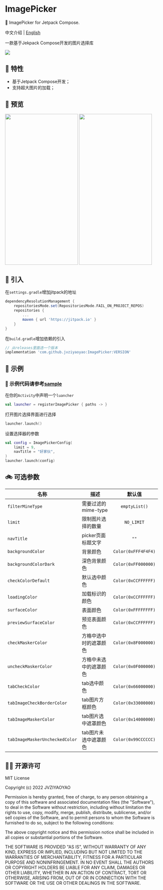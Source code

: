 # ImagePicker
🌆 ImagePicker for Jetpack Compose.

中文介绍 | [English](/README_en.md)

一款基于Jekpack Compose开发的图片选择库

[![](https://www.jitpack.io/v/jvziyaoyao/ImagePicker.svg)](https://www.jitpack.io/#jvziyaoyao/ImagePicker)

🚀 特性
--------
- 基于Jetpack Compose开发；
- 支持超大图片的加载；

🍟 预览
--------
<img src="doc/preview_02.gif" height="496" width="240"></img>
<img src="doc/preview_01.gif" height="496" width="240"></img>

🎯 引入
--------
在`settings.gradle`增加jitpack的地址
```groovy
dependencyResolutionManagement {
    repositoriesMode.set(RepositoriesMode.FAIL_ON_PROJECT_REPOS)
    repositories {
        ...
        maven { url 'https://jitpack.io' }
    }
}
```
在`build.gradle`增加依赖的引入
```gradle
// 从releases里面选一个版本
implementation 'com.github.jvziyaoyao:ImagePicker:VERSION'
```

🍤 示例
--------
### 👋 示例代码请参考[sample](https://github.com/jvziyaoyao/ImagePicker/tree/main/sample)

在你的`Activity`中声明一个`luancher`
```kotlin
val launcher = registerImagePicker { paths -> }
```
打开图片选择界面进行选择
```kotlin
launcher.launch()
```
设置选择器的参数
```kotlin
val config = ImagePickerConfig(
    limit = 9,
    navTitle = "好家伙",
)
launcher.launch(config)
```
🚲 可选参数
--------
| 名称 | 描述 | 默认值 |
| --- | --- | :---: |
| `filterMineType` | 需要过滤的mime-type | `emptyList()` |
| `limit` | 限制图片选择的数量 | `NO_LIMIT` |
| `navTitle` | picker页面标题文字 | `""` |
| `backgroundColor` | 背景颜色 | `Color(0xFFF4F4F4)` |
| `backgroundColorDark` | 深色背景颜色 | `Color(0xFF000000)` |
| `checkColorDefault` | 默认选中颜色 | `Color(0xCCFFFFFF)` |
| `loadingColor` | 加载标识的颜色 | `Color(0xCCFFFFFF)` |
| `surfaceColor` | 表面颜色 | `Color(0xFFFFFFFF)` |
| `previewSurfaceColor` | 预览表面颜色 | `Color(0xCCFFFFFF)` |
| `checkMaskerColor` | 方格中选中时的遮罩颜色 | `Color(0x8F000000)` |
| `uncheckMaskerColor` | 方格中未选中的遮罩颜色 | `Color(0x0F000000)` |
| `tabCheckColor` | tab选中颜色 | `Color(0x66000000)` |
| `tabImageCheckBorderColor` | tab图片方框颜色 | `Color(0x33000000)` |
| `tabImageMaskerColor` | tab图片选中遮罩颜色 | `Color(0x14000000)` |
| `tabImageMaskerUncheckedColor` | tab图片未选中遮罩颜色 | `Color(0x99CCCCCC)` |

🕵️‍♀️ 开源许可
--------
MIT License

Copyright (c) 2022 JVZIYAOYAO

Permission is hereby granted, free of charge, to any person obtaining a copy
of this software and associated documentation files (the "Software"), to deal
in the Software without restriction, including without limitation the rights
to use, copy, modify, merge, publish, distribute, sublicense, and/or sell
copies of the Software, and to permit persons to whom the Software is
furnished to do so, subject to the following conditions:

The above copyright notice and this permission notice shall be included in all
copies or substantial portions of the Software.

THE SOFTWARE IS PROVIDED "AS IS", WITHOUT WARRANTY OF ANY KIND, EXPRESS OR
IMPLIED, INCLUDING BUT NOT LIMITED TO THE WARRANTIES OF MERCHANTABILITY,
FITNESS FOR A PARTICULAR PURPOSE AND NONINFRINGEMENT. IN NO EVENT SHALL THE
AUTHORS OR COPYRIGHT HOLDERS BE LIABLE FOR ANY CLAIM, DAMAGES OR OTHER
LIABILITY, WHETHER IN AN ACTION OF CONTRACT, TORT OR OTHERWISE, ARISING FROM,
OUT OF OR IN CONNECTION WITH THE SOFTWARE OR THE USE OR OTHER DEALINGS IN THE
SOFTWARE.
